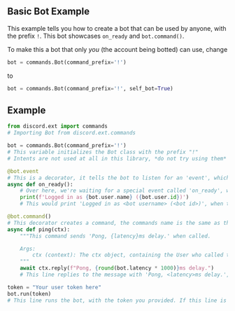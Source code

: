 Basic Bot Example
------------------
This example tells you how to create a bot that can be used by anyone, with the prefix `!`. This bot showcases `on_ready` and `bot.command()`.

To make this a bot that only *you* (the account being botted) can use, change
```python
bot = commands.Bot(command_prefix='!')
```
to
```python
bot = commands.Bot(command_prefix='!', self_bot=True)
```


## Example
```python
from discord.ext import commands
# Importing Bot from discord.ext.commands

bot = commands.Bot(command_prefix='!')
# This variable initializes the Bot class with the prefix "!"
# Intents are not used at all in this library, *do not try using them*

@bot.event
# This is a decorator, it tells the bot to listen for an 'event', which can be anything at all that happens
async def on_ready():
    # Over here, we're waiting for a special event called 'on_ready', which is triggered when the selfbot successfully connects to Discord Servers (essentially, logging in)
    print(f'Logged in as {bot.user.name} ({bot.user.id})')
    # This would print 'Logged in as <bot username> (<bot id>)', when the bot successfully logs in

@bot.command()
# This decorator creates a command, the commands name is the same as the function name
async def ping(ctx):
    """This command sends 'Pong, {latency}ms delay.' when called.

    Args:
        ctx (context): The ctx object, containing the User who called the command, the channel it was called in, and other useful information.
    """
    await ctx.reply(f"Pong, {round(bot.latency * 1000)}ms delay.")
    # This line replies to the message with 'Pong, <latency>ms delay.', where latency is the bot's "ping" or latency to Discord Servers

token = "Your user token here"
bot.run(token)
# This line runs the bot, with the token you provided. If this line is not present, the bot will not actually connect to Discord servers, meaning that you won't be able to use it.
```
